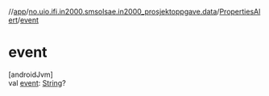 //[app](../../../index.md)/[no.uio.ifi.in2000.smsolsae.in2000_prosjektoppgave.data](../index.md)/[PropertiesAlert](index.md)/[event](event.md)

# event

[androidJvm]\
val [event](event.md): [String](https://kotlinlang.org/api/latest/jvm/stdlib/kotlin/-string/index.html)?
